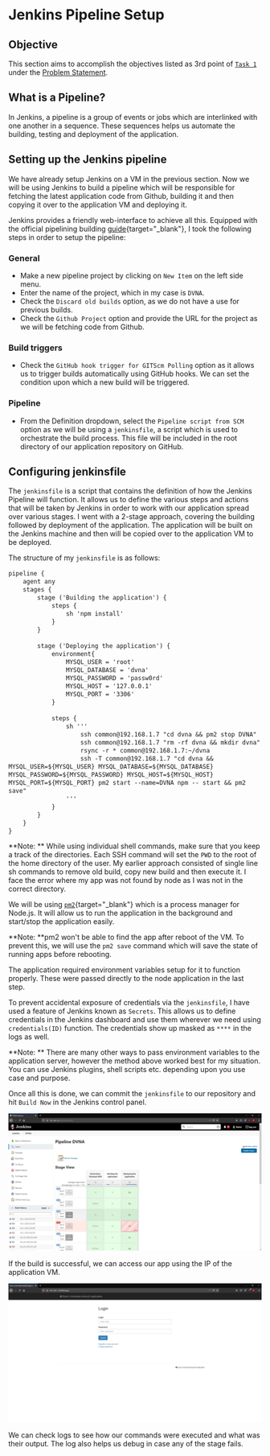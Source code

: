 # Jenkins Pipeline Setup

## Objective

This section aims to accomplish the objectives listed as 3rd point of [`Task 1`](../problem-statement/#task-1) under the [Problem Statement](../problem-statement).

## What is a Pipeline?

In Jenkins, a pipeline is a group of events or jobs which are interlinked with one another in a sequence. These sequences helps us automate the building, testing and deployment of the application.

## Setting up the Jenkins pipeline

We have already setup Jenkins on a VM in the previous section. Now we will be using Jenkins to build a pipeline which will be responsible for fetching the latest application code from Github, building it and then copying it over to the application VM and deploying it.

Jenkins provides a friendly web-interface to achieve all this. Equipped with the official pipelining building [guide](https://www.jenkins.io/doc/pipeline/tour/hello-world/){target="_blank"}, I took the following steps in order to setup the pipeline:

### General

- Make a new pipeline project by clicking on `New Item` on the left side menu.
- Enter the name of the project, which in my case is `DVNA`.
- Check the `Discard old builds` option, as we do not have a use for previous builds.
- Check the `Github Project` option and provide the URL for the project as we will be fetching code from Github.

### Build triggers

- Check the `GitHub hook trigger for GITScm Polling` option as it allows us to trigger builds automatically using GitHub hooks. We can set the condition upon which a new build will be triggered.

### Pipeline

- From the Definition dropdown, select the `Pipeline script from SCM` option as we will be using a `jenkinsfile`, a script which is used to orchestrate the build process. This file will be included in the root directory of our application repository on GitHub.

## Configuring jenkinsfile

The `jenkinsfile` is a script that contains the definition of how the Jenkins Pipeline will function. It allows us to define the various steps and actions that will be taken by Jenkins in order to work with our application spread over various stages. I went with a 2-stage approach, covering the building followed by deployment of the application. The application will be built on the Jenkins machine and then will be copied over to the application VM to be deployed.

The structure of my `jenkinsfile` is as follows:

```
pipeline {
    agent any
    stages {
        stage ('Building the application') {
            steps {
                sh 'npm install'
            }
        }

        stage ('Deploying the application') {
            environment{
                MYSQL_USER = 'root'
                MYSQL_DATABASE = 'dvna'
                MYSQL_PASSWORD = 'passw0rd'
                MYSQL_HOST = '127.0.0.1'
                MYSQL_PORT = '3306'
            }

            steps {
                sh '''
                    ssh common@192.168.1.7 "cd dvna && pm2 stop DVNA"
                    ssh common@192.168.1.7 "rm -rf dvna && mkdir dvna"
                    rsync -r * common@192.168.1.7:~/dvna
                    ssh -T common@192.168.1.7 "cd dvna && MYSQL_USER=${MYSQL_USER} MYSQL_DATABASE=${MYSQL_DATABASE} MYSQL_PASSWORD=${MYSQL_PASSWORD} MYSQL_HOST=${MYSQL_HOST} MYSQL_PORT=${MYSQL_PORT} pm2 start --name=DVNA npm -- start && pm2 save"
                '''
            }
        }
    }
}
```
**Note: ** While using individual shell commands, make sure that you keep a track of the directories. Each SSH command will set the `PWD` to the root of the home directory of the user. My earlier approach consisted of single line sh commands to remove old build, copy new build and then execute it. I face the error where my app was not found by node as I was not in the correct directory.

We will be using [`pm2`](https://pm2.keymetrics.io/){target="_blank"} which is a process manager for Node.js. It will allow us to run the application in the background and start/stop the application easily.

**Note: **pm2 won't be able to find the app after reboot of the VM. To prevent this, we will use the `pm2 save` command which will save the state of running apps before rebooting.

The application required environment variables setup for it to function properly. These were passed directly to the node application in the last step.

To prevent accidental exposure of credentials via the `jenkinsfile`, I have used a feature of Jenkins known as `Secrets`. This allows us to define credentials in the Jenkins dashboard and use them wherever we need using `credentials(ID)` function. The credentials show up masked as `****` in the logs as well.

**Note: ** There are many other ways to pass environment variables to the application server, however the method above worked best for my situation. You can use Jenkins plugins, shell scripts etc. depending upon you use case and purpose.

Once all this is done, we can commit the `jenkinsfile` to our repository and hit `Build Now` in the Jenkins control panel.

![Jenkins build now](images/Jenkins-build.png)

If the build is successful, we can access our app using the IP of the application VM.

![DVNA Deployed using Jenkins](images/DVNA.png)

We can check logs to see how our commands were executed and what was their output. The log also helps us debug in case any of the stage fails.